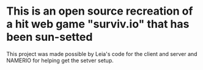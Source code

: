 # This is an open source recreation of a hit web game "surviv.io" that has been sun-setted

This project was made possible by Leia's code for the client and server and NAMERIO for helping get the setver setup.
